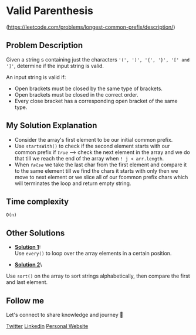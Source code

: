 # Valid Parenthesis
(https://leetcode.com/problems/longest-common-prefix/description/)

## Problem Description 
Given a string s containing just the characters ``` '(', ')', '{', '}', '[' and ']' ```, determine if the input string is valid.

An input string is valid if:

* Open brackets must be closed by the same type of brackets.
* Open brackets must be closed in the correct order.
* Every close bracket has a corresponding open bracket of the same type.


## My Solution Explanation 
- Consider the array's first element to be our initial common prefix.  
- Use `startsWith()` to check if the second element starts with our common prefix if *`true`* --> check the next element in the array and we do that till we reach the end of the array when `! j < arr.length`.  
- When *`false`* we take the last char from the first element and compare it to the same element till we find the chars it starts with only then we move to next element or we slice all of our fcommon prefix chars which will terminates the loop and return empty string.

## Time complexity

    O(n)

## Other Solutions
- **[Solution 1](https://leetcode.com/problems/longest-common-prefix/solutions/3825300/most-easy-javascript-solution-beat-96/):**\
 Use `every()` to loop over the array elements in a certain position.

- **[Solution 2](https://leetcode.com/problems/longest-common-prefix/solutions/3291991/using-simple-str-sort-method-5-line-code/)**\

Use `sort()` on the array to sort strings alphabetically, then compare the first and last element.

## Follow me 
Let's connect to share knowledge and journey 🚀

[Twitter](https://twitter.com/abdelhai_jamal)
[Linkedin](https://www.linkedin.com/in/abdelhai95/)
[Personal Website](https://abdelhaijamal.com/)
